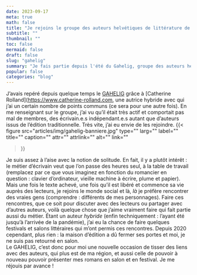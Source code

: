 ```yaml
---
date: 2023-09-17
meta: true
math: false
title: "Je rejoins le groupe des auteurs helvétiques de littérature de genre (GAHELIG)"
subtitle: ""
thumbnail: ""
toc: false
mermaid: false
draft: false
slug: "gahelig"
summary: "Je fais partie depuis l'été du Gahelig, groupe des auteurs helvétiques de littérature de genre." 
popular: false
categories: "blog"
--- 
```


J’avais repéré depuis quelque temps le [GAHELIG](https://www.gahelig.ch/) grâce à [Catherine Rolland](https://www.catherine-rolland.com, une autrice hybride avec qui j’ai un certain nombre de points communs (ce sera pour une autre fois). En me renseignant sur le groupe, j’ai vu qu’il était très actif et comportait pas mal de membres, des écrivain.e.s indépendant.e.s autant que d’auteurs issus de l’édition traditionnelle.
Très vite, j’ai eu envie de les rejoindre.
{{< figure
  src="articles/img/gahelig-banniere.jpg"
  type=""
  larg=""
  label=""
  title=""
  caption=""
  attr=""
  attrlink=""
  alt=""
  link=""
 >}}

Je suis assez à l’aise avec la notion de solitude. En fait, il y a plutôt intérêt : le métier d’écrivain veut que l’on passe des heures seul, à la table de travail (remplacez par ce que vous imaginez en fonction du romancier en question : clavier d’ordinateur, vieille machine à écrire, plume et papier). Mais une fois le texte achevé, une fois qu’il est libéré et commence sa vie auprès des lecteurs, je rejoins le monde social et là, *là* je préfère rencontrer des vraies gens (comprendre : différents de mes personnages).
Faire ces rencontres, que ce soit pour discuter avec des lecteurs ou partager avec d’autres auteurs, voilà quelque chose que j’aime vraiment faire qui fait partie aussi du métier. Étant un auteur *hybride* (enfin techniquement : l’ayant été jusqu’à l’arrivée de la pandémie), j’ai eu la chance de faire quelques festivals et salons littéraires qui m’ont permis ces rencontres. Depuis 2020 cependant, plus rien : la maison d’édition a dû fermer ses portes et moi, je ne suis pas retourné en salon.  
Le GAHELIG, c’est donc pour moi une nouvelle occasion de tisser des liens avec des auteurs, qui plus est de ma région, et aussi celle de pouvoir à nouveau pouvoir présenter mes romans en salon et en festival. Je me réjouis par avance !
